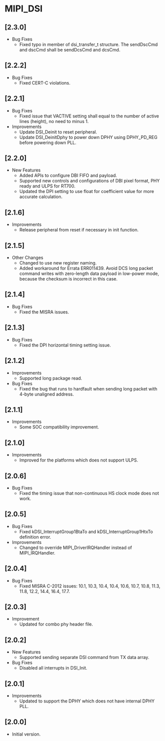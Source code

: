# MIPI_DSI

## [2.3.0]

- Bug Fixes
  - Fixed typo in member of dsi_transfer_t structure. The sendDscCmd and dscCmd shall
    be sendDcsCmd and dcsCmd.

## [2.2.2]

- Bug Fixes
  - Fixed CERT-C violations.

## [2.2.1]

- Bug Fixes
  - Fixed issue that VACTIVE setting shall equal to the number of active lines (height), no need to minus 1.
- Improvements
  - Update DSI_Deinit to reset peripheral.
  - Update DSI_DeinitDphy to power down DPHY using DPHY_PD_REG before powering down PLL.

## [2.2.0]

- New Features
  - Added APIs to configure DBI FIFO and payload.
  - Supported new controls and configurations of DBI pixel format, PHY ready and ULPS for RT700.
  - Updated the DPI setting to use float for coefficient value for more accurate calculation.

## [2.1.6]

- Improvements
  - Release peripheral from reset if necessary in init function.

## [2.1.5]

- Other Changes
  - Changed to use new register naming.
  - Added workaround for Errata ERR011439. Avoid DCS long packet command writes with zero-length
    data payload in low-power mode, because the checksum is incorrect in this case.

## [2.1.4]

- Bug Fixes
  - Fixed the MISRA issues.

## [2.1.3]

- Bug Fixes
  - Fixed the DPI horizontal timing setting issue.

## [2.1.2]

- Improvements
  - Supported long package read.
- Bug Fixes
  - Fixed the bug that runs to hardfault when sending long packet with 4-byte unaligned address.

## [2.1.1]

- Improvements
  - Some SOC compatibility improvement.

## [2.1.0]

- Improvements
  - Improved for the platforms which does not support ULPS.

## [2.0.6]

- Bug Fixes
  - Fixed the timing issue that non-continuous HS clock mode does not work.

## [2.0.5]

- Bug Fixes
  - Fixed kDSI_InterruptGroup1BtaTo and kDSI_InterruptGroup1HtxTo
    definition error.
- Improvements
  - Changed to override MIPI_DriverIRQHandler instead of MIPI_IRQHandler.

## [2.0.4]

- Bug Fixes
  - Fixed MISRA C-2012 issues: 10.1, 10.3, 10.4, 10.4, 10.6, 10.7, 10.8,
    11.3, 11.8, 12.2, 14.4, 16.4, 17.7.

## [2.0.3]

- Improvement
  - Updated for combo phy header file.

## [2.0.2]

- New Features
  - Supported sending separate DSI command from TX data array.
- Bug Fixes
  - Disabled all interrupts in DSI_Init.

## [2.0.1]

- Improvements
  - Updated to support the DPHY which does not have
    internal DPHY PLL.

## [2.0.0]

- Initial version.

